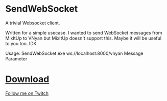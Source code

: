 # SendWebSocket

A trivial Websocket client.

Written for a simple usecase. I wanted to send WebSocket messages from MixItUp to VNyan but MixItUp doesn't support this. Maybe it will be useful to you too. IDK

Usage:
SendWebSocket.exe ws://localhost:8000/vnyan Message Parameter

# [Download](https://github.com/LumKitty/SendWebSocket/releases)
[Follow me on Twitch](https://twitch.tv/LumKitty)
